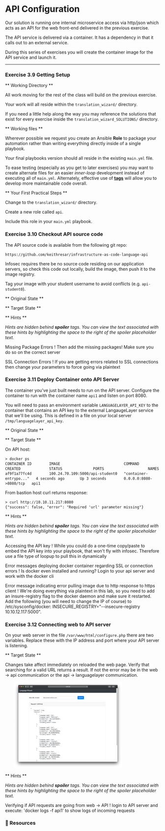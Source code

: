 # API Configuration

Our solution is running one internal microservice access via http/json which acts as an API
for the web front-end delivered in the previous exercise.

The API service is delivered via a container.  It has a dependency in that it calls out to an external
service.

During this series of exercises you will create the container image for the API service and launch it.

<hr>


### Exercise 3.9  Getting Setup

** Working Directory **

All work moving for the rest of the class will build on the previous exercise.

Your work will all reside within the `translation_wizard/` directory.

If you need a little help along the way you may reference the solutions that exist for every
exercise inside the `translation_wizard_SOLUTIONS/` directory.

** Working files **

Wherever possible we request you create an Ansible **Role** to package your automation rather than
writing everything directly inside of a single playbook.

Your final playbooks version should all reside in the existing `main.yml` file.

To ease testing (especially as you get to later exercises) you may want to create alternate files for
an easier *inner-loop* development instead of executing all of `main.yml`.  Alternately, effective use
of **[tags](https://docs.ansible.com/ansible/latest/user_guide/playbooks_tags.html)** will allow you to develop more maintainable code overall.

** Your First Practical Steps **

Change to the `translation_wizard/` directory.

Create a new role called `api`.

Include this role in your `main.yml` playbook.


### Exercise 3.10 Checkout API source code

The API source code is available from the following git repo:

```
https://github.com/keithresar/infrastructure-as-code-language-api
```

Infosec requires there be no source code residing on our application servers, so check this code
out locally, build the image, then push it to the image registry.

Tag your image with your student username to avoid conflicts (e.g. `api-student0`).


** Original State **


** Target State **


** Hints **

*Hints are hidden behind **spoiler** tags.  You can view the text associated with these hints by highlighting the space to the right of the *spoiler* placeholder text.*

Missing Package Errors
! Then add the missing packages!  Make sure you do so on the correct server

SSL Connection Errors
! If you are getting errors related to SSL connections then change your parameters to force going via plaintext


### Exercise 3.11 Deploy Container onto API Server

The container you've just built needs to run on the API server.
Configure the container to run with the container name `api1` and listen
on port 8080.

You will need to pass an environment variable `LANGUAGELAYER_API_KEY` to the container 
that contains an API key to the external LangaugeLayer service that we'll be using.
This is defined in a file on your local server `/tmp/languagelayer_api_key`.


** Original State **


** Target State **

On API host:

```
> docker ps
CONTAINER ID        IMAGE                             COMMAND                  CREATED             STATUS              PORTS                    NAMES
af9f1a77fc4d        100.24.70.109:5000/api-student0   "container-entrypo..."   4 seconds ago       Up 3 seconds        0.0.0.0:8080->8080/tcp   api1
```

From bastion host curl returns response:
```
> curl http://10.10.11.217:8080
{"success": false, "error": "Required 'url' parameter missing"}
```

** Hints **

*Hints are hidden behind **spoiler** tags.  You can view the text associated with these hints by highlighting the space to the right of the *spoiler* placeholder text.*

Accessing the API key
! While you could do a one-time copy/paste to embed the API key into your playbook, that won't fly with infosec.  Therefore use a file type of loopup to pull this in dynamically

Error messages deploying docker container regarding SSL or connection errors
! Is docker even installed and running?  Login to your api server and work with the docker cli

Error message indicating error pulling image due to http response to https client
! We're doing everything via plaintext in this lab, so you need to add an insure-registry flag to the docker daemon and make sure it restarted.  Add the following (you will need to change the IP of course) to /etc/sysconfig/docker: INSECURE_REGISTRY="--insecure-registry 10.10.12.117:5000".


### Exercise 3.12 Connecting web to API server

On your web server in the file `/var/www/html/configure.php` there are two variables.
Replace these with the IP address and port where your API server is listening.


** Target State **

Changes take affect immediately on reloaded the web page.
Verify that searching for a valid URL returns a result.  If not the error may be in the web -> api communication
or the api -> languagelayer communication.

<img src="/images/bootstrapping/web2.png" style="margin-left:2em;max-width:70%;">


** Hints **

*Hints are hidden behind **spoiler** tags.  You can view the text associated with these hints by highlighting the space to the right of the *spoiler* placeholder text.*


Verifying if API requests are going from web -> API
! login to API server and execute: 'docker logs -f api1' to show logs of incoming requests



### 📗 Resources


